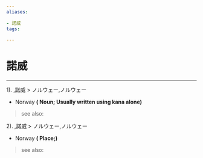 ```yaml
---
aliases:
    
- 諾威
tags:
    
---
```


# 諾威
---
1).
,諾威 > ノルウェー,ノルウェー

- Norway
**( Noun; Usually written using kana alone)**
> see also: 
            
2).
,諾威 > ノルウェー,ノルウェー

- Norway
**( Place;)**
> see also: 
            